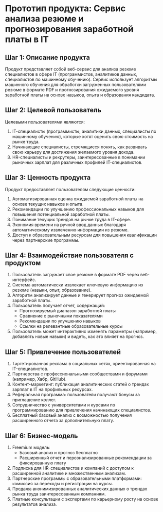 # Прототип продукта: Сервис анализа резюме и прогнозирования заработной платы в IT

## Шаг 1: Описание продукта

Продукт представляет собой веб-сервис для анализа резюме специалистов в сфере IT (программистов, аналитиков данных, специалистов по машинному обучению). Сервис использует алгоритмы машинного обучения для обработки загруженных пользователями резюме в формате PDF и прогнозирования ожидаемого уровня заработной платы на основе навыков, опыта и образования кандидата.

## Шаг 2: Целевой пользователь

Целевыми пользователями являются:

1. IT-специалисты (программисты, аналитики данных, специалисты по машинному обучению), которые хотят оценить свою стоимость на рынке труда.
2. Начинающие специалисты, стремящиеся понять, как развивать свою карьеру для достижения желаемого уровня дохода.
3. HR-специалисты и рекрутеры, заинтересованные в понимании рыночных зарплат для различных профилей IT-специалистов.

## Шаг 3: Ценность продукта

Продукт предоставляет пользователям следующие ценности:

1. Автоматизированная оценка ожидаемой заработной платы на основе текущих навыков и опыта.
2. Рекомендации по улучшению профессиональных навыков для повышения потенциальной заработной платы.
3. Понимание текущих трендов на рынке труда в IT-сфере.
4. Экономия времени на ручной ввод данных благодаря автоматическому извлечению информации из резюме.
5. Доступ к образовательным ресурсам для повышения квалификации через партнерские программы.

## Шаг 4: Взаимодействие пользователя с продуктом

1. Пользователь загружает свое резюме в формате PDF через веб-интерфейс.
2. Система автоматически извлекает ключевую информацию из резюме (навыки, опыт, образование).
3. Алгоритм анализирует данные и генерирует прогноз ожидаемой заработной платы.
4. Пользователь получает отчет, содержащий:
   - Прогнозируемый диапазон заработной платы
   - Сравнение с рыночными показателями
   - Рекомендации по улучшению навыков
   - Ссылки на релевантные образовательные курсы
5. Пользователь может интерактивно изменять параметры (например, добавлять новые навыки) и видеть, как это влияет на прогноз.

## Шаг 5: Привлечение пользователей

1. Таргетированная реклама в социальных сетях, ориентированная на IT-специалистов.
2. Партнерства с профессиональными сообществами и форумами (например, Хабр, GitHub).
3. Контент-маркетинг: публикация аналитических статей о трендах зарплат в IT на профильных ресурсах.
4. Реферальная программа: пользователи получают бонусы за приглашение коллег.
5. Сотрудничество с университетами и курсами по программированию для привлечения начинающих специалистов.
6. Бесплатный базовый анализ с возможностью получения расширенного отчета за дополнительную плату.

## Шаг 6: Бизнес-модель

1. Freemium модель:
   - Базовый анализ и прогноз бесплатно
   - Расширенный отчет и персонализированные рекомендации за фиксированную плату
2. Подписка для HR-специалистов и компаний с доступом к расширенной аналитике и множественным анализам.
3. Партнерские программы с образовательными платформами: комиссия за переходы и регистрации на курсы.
4. Продажа анонимизированных аналитических данных о трендах рынка труда заинтересованным компаниям.
5. Платные консультации с экспертами по карьерному росту на основе результатов анализа.

